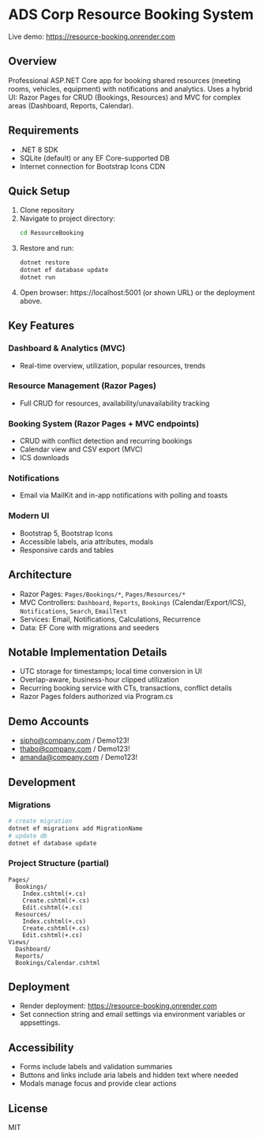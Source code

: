 ﻿# ADS Corp Resource Booking System

Live demo: https://resource-booking.onrender.com

## Overview
Professional ASP.NET Core app for booking shared resources (meeting rooms, vehicles, equipment) with notifications and analytics. Uses a hybrid UI: Razor Pages for CRUD (Bookings, Resources) and MVC for complex areas (Dashboard, Reports, Calendar).

## Requirements
- .NET 8 SDK
- SQLite (default) or any EF Core-supported DB
- Internet connection for Bootstrap Icons CDN

## Quick Setup
1. Clone repository
2. Navigate to project directory:
   ```sh
   cd ResourceBooking
   ```
3. Restore and run:
   ```sh
   dotnet restore
   dotnet ef database update
   dotnet run
   ```
4. Open browser: https://localhost:5001 (or shown URL) or the deployment above.

## Key Features

### Dashboard & Analytics (MVC)
- Real-time overview, utilization, popular resources, trends

### Resource Management (Razor Pages)
- Full CRUD for resources, availability/unavailability tracking

### Booking System (Razor Pages + MVC endpoints)
- CRUD with conflict detection and recurring bookings
- Calendar view and CSV export (MVC)
- ICS downloads

### Notifications
- Email via MailKit and in-app notifications with polling and toasts

### Modern UI
- Bootstrap 5, Bootstrap Icons
- Accessible labels, aria attributes, modals
- Responsive cards and tables

## Architecture
- Razor Pages: `Pages/Bookings/*`, `Pages/Resources/*`
- MVC Controllers: `Dashboard`, `Reports`, `Bookings` (Calendar/Export/ICS), `Notifications`, `Search`, `EmailTest`
- Services: Email, Notifications, Calculations, Recurrence
- Data: EF Core with migrations and seeders

## Notable Implementation Details
- UTC storage for timestamps; local time conversion in UI
- Overlap-aware, business-hour clipped utilization
- Recurring booking service with CTs, transactions, conflict details
- Razor Pages folders authorized via Program.cs

## Demo Accounts
- sipho@company.com / Demo123!
- thabo@company.com / Demo123!
- amanda@company.com / Demo123!

## Development
### Migrations
```sh
# create migration
dotnet ef migrations add MigrationName
# update db
dotnet ef database update
```

### Project Structure (partial)
```
Pages/
  Bookings/
    Index.cshtml(+.cs)
    Create.cshtml(+.cs)
    Edit.cshtml(+.cs)
  Resources/
    Index.cshtml(+.cs)
    Create.cshtml(+.cs)
    Edit.cshtml(+.cs)
Views/
  Dashboard/
  Reports/
  Bookings/Calendar.cshtml
```

## Deployment
- Render deployment: https://resource-booking.onrender.com
- Set connection string and email settings via environment variables or appsettings.

## Accessibility
- Forms include labels and validation summaries
- Buttons and links include aria labels and hidden text where needed
- Modals manage focus and provide clear actions

## License
MIT
